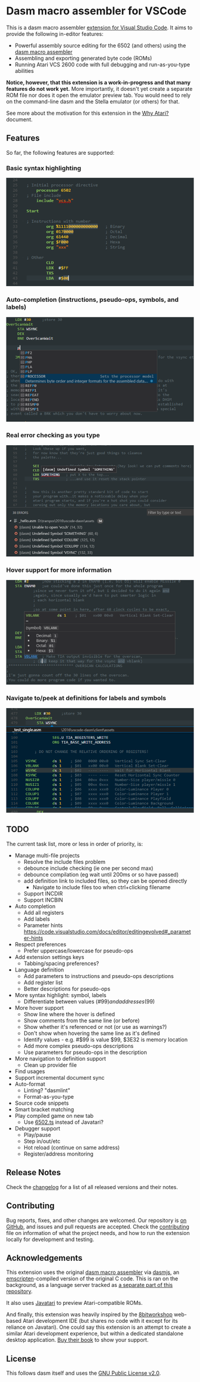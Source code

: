 # Dasm macro assembler for VSCode

This is a dasm macro assembler [extension for Visual Studio Code](https://marketplace.visualstudio.com/items?itemName=zehfernando.vscode-dasm). It aims to provide the following in-editor features:

* Powerful assembly source editing for the 6502 (and others) using the [dasm macro assembler](http://dasm-dillon.sourceforge.net/)
* Assembling and exporting generated byte code (ROMs)
* Running Atari VCS 2600 code with full debugging and run-as-you-type abilities

**Notice, however, that this extension is a work-in-progress and that many features do not work yet.** More importantly, it doesn't yet create a separate ROM file nor does it open the emulator preview tab. You would need to rely on the command-line dasm and the Stella emulator (or others) for that.

See more about the motivation for this extension in the [Why Atari?](/client/WHY.md) document.

## Features

So far, the following features are supported:

### Basic syntax highlighting

![Syntax highlighting](/client/images/syntax-highlight.png)

### Auto-completion (instructions, pseudo-ops, symbols, and labels)

![Auto completion](/client/images/autocompletion.png)

### Real error checking as you type

![Errors](/client/images/errors-symbols.png)

### Hover support for more information

![Errors](/client/images/hover.png)

### Navigate to/peek at definitions for labels and symbols

![Peek](/client/images/peek.png)

## TODO

The current task list, more or less in order of priority, is:

* Manage multi-file projects
  * Resolve the include files problem
  * debounce include checking (ie one per second max)
  * debounce compilation (eg wait until 200ms or so have passed)
  * add definition link to included files, so they can be opened directly
    * Navigate to include files too when ctrl+clicking filename
  * Support INCDIR
  * Support INCBIN
* Auto completion
  * Add all registers
  * Add labels
  * Parameter hints https://code.visualstudio.com/docs/editor/editingevolved#_parameter-hints
* Respect preferences
  * Prefer uppercase/lowercase for pseudo-ops
* Add extension settings keys
  * Tabbing/spacing preferences?
* Language definition
  * Add parameters to instructions and pseudo-ops descriptions
  * Add register list
  * Better descriptions for pseudo-ops
* More syntax highlight: symbol, labels
  * Differentiate between values (#$99) and addresses ($99)
* More hover support
  * Show line where the hover is defined
  * Show comments from the same line (or before)
  * Show whether it's referenced or not (or use as warnings?)
  * Don't show when hovering the same line as it's defined
  * Identify values - e.g.  #$99 is value $99, $3E32 is memory location
  * Add more complex pseudo-ops descriptions
  * Use parameters for pseudo-ops in the description
* More navigation to definition support
  * Clean up provider file
* Find usages
* Support incremental document sync
* Auto-format
  * Linting? "dasmlint"
  * Format-as-you-type
* Source code snippets
* Smart bracket matching
* Play compiled game on new tab
  * Use [6502.ts](https://github.com/6502ts/6502.ts) instead of Javatari?
* Debugger support
  * Play/pause
  * Step in/out/etc
  * Hot reload (continue on same address)
  * Register/address monitoring

<!--
* Visual chip debug easter egg? http://atariage.com/forums/topic/227569-5-hz-6502/
-->

<!--
## Extension Settings

Include if your extension adds any VS Code settings through the `contributes.configuration` extension point.

For example:

This extension contributes the following settings:

* `myExtension.enable`: enable/disable this extension
* `myExtension.thing`: set to `blah` to do something
-->

## Release Notes

Check the [changelog](/client/CHANGELOG.md) for a list of all released versions and their notes.

## Contributing

Bug reports, fixes, and other changes are welcomed. Our repository is [on GitHub](https://github.com/zeh/vscode-dasm), and issues and pull requests are accepted. Check the [contributing](/client/CONTRIBUTING.md) file on information of what the project needs, and how to run the extension locally for development and testing.

## Acknowledgements

This extension uses the original [dasm macro assembler](http://dasm-dillon.sourceforge.net/) via [dasmjs](https://github.com/zeh/dasmjs), an [emscripten](https://github.com/kripken/emscripten)-compiled version of the original C code. This is ran on the background, as a language server tracked as [a separate part of this repository](/server/README.md).

It also uses [Javatari](https://github.com/ppeccin/javatari.js) to preview Atari-compatible ROMs.

And finally, this extension was heavily inspired by the [8bitworkshop](http://8bitworkshop.com/?platform=vcs&file=examples%2Fhello) web-based Atari development IDE (but shares no code with it except for its reliance on Javatari). One could say this extension is an attempt to create a similar Atari development experience, but within a dedicated standalone desktop application. [Buy their book](https://www.amazon.com/gp/product/1541021304/ref=as_li_qf_sp_asin_il_tl?ie=UTF8&tag=pzp-20&camp=1789&creative=9325&linkCode=as2&creativeASIN=B01N4DSRIZ&linkId=04d39e274c06e6c93b93d20a9a977111) to show your support.

## License

This follows dasm itself and uses the [GNU Public License v2.0](https://www.gnu.org/licenses/old-licenses/gpl-2.0.en.html).
